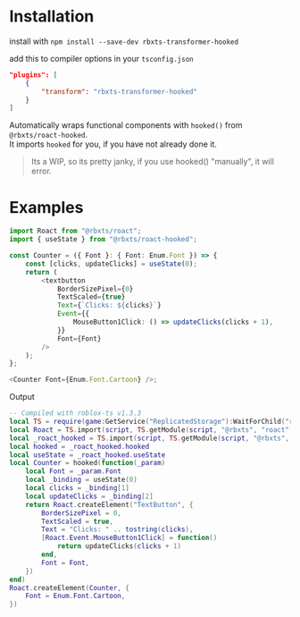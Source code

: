 
# Installation
install with `npm install --save-dev rbxts-transformer-hooked`

add this to compiler options in your `tsconfig.json`
<br/>
```json
"plugins": [
    {
        "transform": "rbxts-transformer-hooked"
    }
]
 ```

 
Automatically wraps functional components with `hooked()` from `@rbxts/roact-hooked`. <br/>
It imports `hooked` for you, if you have not already done it.

> Its a WIP, so its pretty janky, if you use hooked() "manually", it will error.


# Examples

```ts
import Roact from "@rbxts/roact";
import { useState } from "@rbxts/roact-hooked";

const Counter = ({ Font }: { Font: Enum.Font }) => {
	const [clicks, updateClicks] = useState(0);
	return (
		<textbutton
			BorderSizePixel={0}
			TextScaled={true}
			Text={`Clicks: ${clicks}`}
			Event={{
				MouseButton1Click: () => updateClicks(clicks + 1),
			}}
			Font={Font}
		/>
	);
};

<Counter Font={Enum.Font.Cartoon} />;
```

Output

```lua
-- Compiled with roblox-ts v1.3.3
local TS = require(game:GetService("ReplicatedStorage"):WaitForChild("rbxts_include"):WaitForChild("RuntimeLib"))
local Roact = TS.import(script, TS.getModule(script, "@rbxts", "roact").src)
local _roact_hooked = TS.import(script, TS.getModule(script, "@rbxts", "roact-hooked").out)
local hooked = _roact_hooked.hooked
local useState = _roact_hooked.useState
local Counter = hooked(function(_param)
	local Font = _param.Font
	local _binding = useState(0)
	local clicks = _binding[1]
	local updateClicks = _binding[2]
	return Roact.createElement("TextButton", {
		BorderSizePixel = 0,
		TextScaled = true,
		Text = "Clicks: " .. tostring(clicks),
		[Roact.Event.MouseButton1Click] = function()
			return updateClicks(clicks + 1)
		end,
		Font = Font,
	})
end)
Roact.createElement(Counter, {
	Font = Enum.Font.Cartoon,
})
```